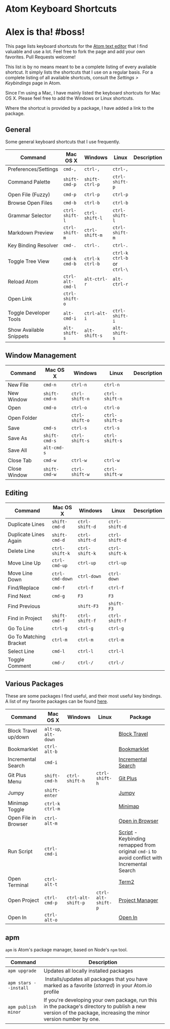 # Atom Keyboard Shortcuts
# Alex is tha! #boss!
This page lists keyboard shortcuts for the [Atom text editor](https://atom.io) that I find valuable and use a lot. Feel free to fork the page and add your own favorites. Pull Requests welcome!

This list is by no means meant to be a complete listing of every available shortcut. It simply lists the shortcuts that I use on a regular basis. For a complete listing of all available shortcuts, consult the _Settings > Keybindings_ page in Atom.

Since I'm using a Mac, I have mainly listed the keyboard shortcuts for Mac OS X. Please feel free to add the Windows or Linux shortcuts.

Where the shortcut is provided by a package, I have added a link to the package.

## General

Some general keyboard shortcuts that I use frequently.

| Command | Mac OS X | Windows | Linux | Description |
| ------- | -------- | ------- | ----- | ----------- |
| Preferences/Settings | `cmd-,` | `ctrl-,`  | `ctrl-,` |  |
| Command Palette | `shift-cmd-p` | `shift-ctrl-p`  | `ctrl-shift-p` |  |
| Open File (Fuzzy) | `cmd-p` | `ctrl-p`  | `ctrl-p` |  |
| Browse Open Files | `cmd-b` | `ctrl-b`  | `ctrl-b` |  |
| Grammar Selector | `ctrl-shift-l` | `ctrl-shift-l`  | `ctrl-shift-l` |  |
| Markdown Preview | `ctrl-shift-m` | `ctrl-shift-m`  | `ctrl-shift-m` |  |
| Key Binding Resolver | `cmd-.` | `ctrl-.`  | `ctrl-.` |  |
| Toggle Tree View | `cmd-k cmd-b` | `ctrl-k ctrl-b` | `ctrl-k ctrl-b`<br/>or<br/>`ctrl-\`|  |
| Reload Atom | `ctrl-alt-cmd-l` | `alt-ctrl-r` | `alt-ctrl-r` |  |
| Open Link | `ctrl-shift-o` |  |  |  |
| Toggle Developer Tools | `alt-cmd-i` | `ctrl-alt-i`  | `ctrl-shift-i` |  |
| Show Available Snippets | `alt-shift-s` | `alt-shift-s`  | `alt-shift-s` |  |


## Window Management

| Command | Mac OS X | Windows | Linux | Description |
| ------- | -------- | ------- | ----- | ----------- |
| New File | `cmd-n` | `ctrl-n`  | `ctrl-n` |  |
| New Window | `shift-cmd-n` | `ctrl-shift-n`  | `ctrl-shift-n` |  |
| Open | `cmd-o` | `ctrl-o`  | `ctrl-o` |  |
| Open Folder |  | `ctrl-shift-o`  | `ctrl-shift-o` |  |
| Save | `cmd-s` | `ctrl-s`  | `ctrl-s` |  |
| Save As | `shift-cmd-s` | `ctrl-shift-s`  | `ctrl-shift-s` |  |
| Save All | `alt-cmd-s` |  |  |  |
| Close Tab | `cmd-w` |  `ctrl-w` | `ctrl-w` |  |
| Close Window | `shift-cmd-w` | `ctrl-shift-w`  | `ctrl-shift-w` |  |

## Editing

| Command | Mac OS X | Windows | Linux | Description |
| ------- | -------- | ------- | ----- | ----------- |
| Duplicate Lines | `shift-cmd-d` | `ctrl-shift-d` | `ctrl-shift-d` |  |
| Duplicate Lines Again| `shift-cmd-d` | `ctrl-shift-d` | `ctrl-shift-d` |  |
| Delete Line | `ctrl-shift-k` | `ctrl-shift-k`  | `ctrl-shift-k` |  |
| Move Line Up | `ctrl-cmd-up` | `ctrl-up`  | `ctrl-up` |  |
| Move Line Down | `ctrl-cmd-down` | `ctrl-down`  | `ctrl-down` |  |
| Find/Replace | `cmd-f` | `ctrl-f`  | `ctrl-f` |  |
| Find Next | `cmd-g` | `F3`  | `F3` |  |
| Find Previous |  | `shift-F3`  | `shift-F3` |  |
| Find in Project | `shift-cmd-f` | `ctrl-shift-f`  | `ctrl-shift-f` |  |
| Go To Line | `ctrl-g` | `ctrl-g`  | `ctrl-g` |  |
| Go To Matching Bracket | `ctrl-m` | `ctrl-m`  | `ctrl-m` |  |
| Select Line | `cmd-l` | `ctrl-l`  | `ctrl-l` |  |
| Toggle Comment | `cmd-/` | `ctrl-/`  | `ctrl-/` |  |

## Various Packages

These are some packages I find useful, and their most useful key bindings. A list of my favorite packages can be found [here](https://atom.io/users/nwinkler/stars).

| Command | Mac OS X | Windows | Linux | Package |
| ------- | -------- | ------- | ----- | ----------- |
| Block Travel up/down | `alt-up`, `alt-down` |  |  | [Block Travel](https://atom.io/packages/block-travel) |
| Bookmarklet | `ctrl-alt-b` |  |  | [Bookmarklet](https://atom.io/packages/bookmarklet) |
| Incremental Search | `cmd-i` |  |  | [Incremental Search](https://atom.io/packages/incremental-search) |
| Git Plus Menu | `shift-cmd-h` | `ctrl-shift-h` | `ctrl-shift-h` | [Git Plus](https://atom.io/packages/git-plus) |
| Jumpy | `shift-enter` |  |  | [Jumpy](https://atom.io/packages/jumpy) |
| Minimap Toggle | `ctrl-k ctrl-m` |  |  | [Minimap](https://atom.io/packages/minimap) |
| Open File in Browser | `ctrl-alt-m` |  |  | [Open in Browser](https://atom.io/packages/open-in-browser) |
| Run Script | `ctrl-cmd-i` |  |  | [Script](https://atom.io/packages/script) - Keybinding remapped from original `cmd-i` to avoid conflict with Incremental Search |
| Open Terminal | `ctrl-alt-t` |  |  | [Term2](https://atom.io/packages/term2) |
| Open Project | `ctrl-cmd-p` | `ctrl-alt-shift-p` | `ctrl-alt-shift-p` | [Project Manager](https://atom.io/packages/project-manager) |
| Open In | `ctrl-alt-o` |  |  | [Open In](https://atom.io/packages/open-in) |

## apm

`apm` is Atom's package manager, based on Node's `npm` tool.

| Command | Description |
| ------- | ----------- |
| `apm upgrade` | Updates all locally installed packages |
| `apm stars --install` | Installs/updates all packages that you have marked as a favorite (_starred_) in your Atom.io profile |
| `apm publish minor` | If you're developing your own package, run this in the package's directory to publish a new version of the package, increasing the minor version number by one. |
